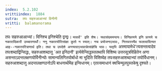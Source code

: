 ```yaml
---
index:  5.2.102
vrittiindex:  1884
sutra:  तपः सहरुआआभ्यां विनीनी
vritti:  balamanorama 
---
```


तपः सहरुआआभ्यां। विनिश्च इनिश्चेति द्वन्द्वः। `मत्वर्थे' इति शेषः। यथासंख्यमन्वयः। विनिप्रत्यये इनि प्रत्यये च नकारादिकारौ उच्चारणार्थौ। ननु नकारयोरित्संज्ञा कुतो न स्यात्। नच प्रयोजनाऽभावः, नित्स्वरस्यैव फलत्वादित्यत आह--नकारपरित्राणार्थ इति। तथा च उपदेशे अन्त्यत्वाऽभावान्नेत्संज्ञेचि भावः। यद्यपि `अस्मायामेधे'त्यसन्तत्वादेव तपःशब्दाद्विन्सिद्धः, सहरुआशब्दात्तु `अत इनिठनौ' इत्येवेन्सिद्धस्ततथापि विशिष्य उत्तरसूत्रविहितेन अणा असन्ताऽदन्तलक्षणयोर्विनीन्योः सामान्यलिगितयोर्बाधो मा भूदिति विशिष्येह तपःसहरुआशब्दाभ्यां तयोर्विधानम्। सहरुआशब्दात्तु अदन्तलक्षणठनोऽपि बाधनार्थमिह इन्विधानम्। एतत्समाधानं क्वचिन्मूलपुस्तकेषु दृश्यते।

